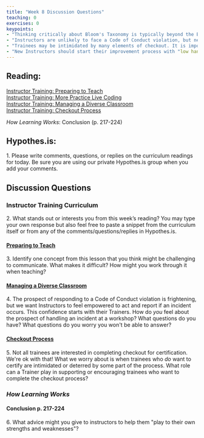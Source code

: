 ```yaml
--- 
title: "Week 8 Discussion Questions"    
teaching: 0 
exercises: 0 
keypoints:  
- "Thinking critically about Bloom's Taxonomy is typically beyond the Blooms' level we can expect Instructor trainees to perform at. Examine *your* learning objectives carefully to calibrate your expectations for this episode and meet learners where they are."
- "Instructors are unlikely to face a Code of Conduct violation, but need to know what to do if this occurs. Reassurance of team support and clear instructions on reporting are the most important elements to communicate."
- "Trainees may be intimidated by many elements of checkout. It is important to emphasize that teaching demonstrations are a friendly opportunity to give and receive feedback, not a high-stakes test, and that our Core Team is there to support them with any questions they may have during the checkout process." 
- "New Instructors should start their improvement process with "low hanging fruit" -- teaching techniques they can easily adopt. For some, this might center on presentation style; for others, it might have more to do with classroom mechanics. Focusing on one thing at a time to improve on can help people evaluate and prioritize their goals as they progress."
---
```


## Reading:
 
[Instructor Training: Preparing to Teach](https://carpentries.github.io/instructor-training/15-lesson-study/index.html)  
[Instructor Training: More Practice Live Coding](http://carpentries.github.io/instructor-training/17-performance/index.html)  
[Instructor Training: Managing a Diverse Classroom](https://carpentries.github.io/instructor-training/18-management/index.html)  
[Instructor Training: Checkout Process](https://carpentries.github.io/instructor-training/20-checkout/index.html)  

_How Learning Works_: Conclusion (p. 217-224)

## Hypothes.is: 
1\. Please write comments, questions, or replies on the curriculum readings for today. Be sure you are using our private Hypothes.is group when you add your comments.

## Discussion Questions

### Instructor Training Curriculum
2\. What stands out or interests you from this week’s reading? You may type your own response but also feel free to paste a snippet from the curriculum itself or from any of the comments/questions/replies in Hypothes.is.

#### [Preparing to Teach](https://carpentries.github.io/instructor-training/15-lesson-study/index.html)
3\. Identify one concept from this lesson that you think might be challenging to communicate. What makes it difficult? How might you work through it when teaching?

#### [Managing a Diverse Classroom](https://carpentries.github.io/instructor-training/18-management/index.html)
4\. The prospect of responding to a Code of Conduct violation is frightening, but we want Instructors to feel empowered to act and report if an incident occurs. This confidence starts with their Trainers. How do *you* feel about the prospect of handling an incident at a workshop? What questions do you have? What questions do you worry you won't be able to answer? 

#### [Checkout Process](https://carpentries.github.io/instructor-training/20-checkout/index.html) 
5\. Not all trainees are interested in completing checkout for certification. We're ok with that! What we worry about is 
when trainees who *do* want to certify are intimidated or deterred by some part of the process. What role can a Trainer play 
in supporting or encouraging trainees who want to complete the checkout process?

### _How Learning Works_

#### Conclusion p. 217-224

6\. What advice might you give to instructors to help them "play to their own strengths and weaknesses"? 




